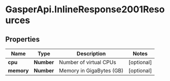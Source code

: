 # GasperApi.InlineResponse2001Resources

## Properties

Name | Type | Description | Notes
------------ | ------------- | ------------- | -------------
**cpu** | **Number** | Number of virtual CPUs | [optional] 
**memory** | **Number** | Memory in GigaBytes (GB) | [optional] 


